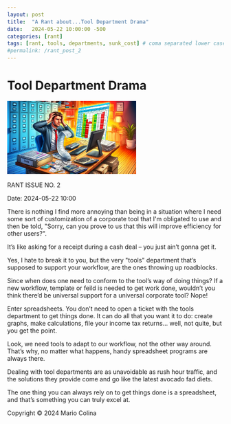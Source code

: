 ```yaml
---
layout: post
title:  "A Rant about...Tool Department Drama"
date:   2024-05-22 10:00:00 -500
categories: [rant]
tags: [rant, tools, departments, sunk_cost] # coma separated lower case
#permalink: /rant_post_2
---
```

# Tool Department Drama

<img src="/assets/images/rant_2/1.png" alt="Tool Department Drama" width="300">

RANT ISSUE NO. 2

Date: 2024-05-22 10:00

There is nothing I find more annoying than being in a situation where I need some sort of customization of a corporate tool that I'm obligated to use and then be told, "Sorry, can you prove to us that this will improve efficiency for other users?".

It’s like asking for a receipt during a cash deal – you just ain’t gonna get it.

Yes, I hate to break it to you, but the very "tools" department that’s supposed to support your workflow, are the ones throwing up roadblocks.

Since when does one need to conform to the tool’s way of doing things? If a new workflow, template or feild is needed to get work done, wouldn’t you think there’d be universal support for a universal corporate tool? Nope! 

Enter spreadsheets. You don’t need to open a ticket with the tools department to get things done. It can do all that you want it to do: create graphs, make calculations, file your income tax returns... well, not quite, but you get the point.

Look, we need tools to adapt to our workflow, not the other way around. That’s why, no matter what happens, handy spreadsheet programs are always there. 

Dealing with tool departments are as unavoidable as rush hour traffic, and the solutions they provide come and go like the latest avocado fad diets. 

The one thing you can always rely on to get things done is a spreadsheet, and that’s something you can truly excel at.

Copyright © 2024 Mario Colina 

